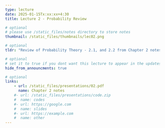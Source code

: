 ```yaml
---
type: lecture
date: 2025-01-15Tx:xx:xx+4:30
title: Lecture 2 - Probability Review

# optional
# please use /static_files/notes directory to store notes
thumbnail: /static_files/thumbnails/lec02.png

# optional
tldr: "Review of Probability Theory - 2.1, and 2.2 from Chapter 2 notes "

# optional
# set it to true if you dont want this lecture to appear in the updates section
hide_from_announcments: true

# optional
links:
    - url: /static_files/presentations/02.pdf
      name: Chapter 2 notes
    #- url: /static_files/presentations/code.zip
    #  name: codes
    #- url: https://google.com
    #  name: slides
    #- url: https://example.com
    #  name: other
---
```

<!-- Other additional contents using markdown -->
